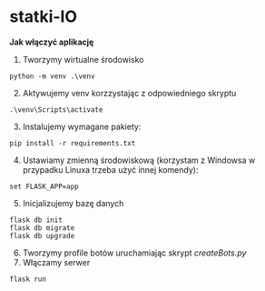 # statki-IO
**Jak włączyć aplikację**

1. Tworzymy wirtualne środowisko 
  ```
  python -m venv .\venv
  ```
2. Aktywujemy venv korzzystając z odpowiedniego skryptu 
  ```
  .\venv\Scripts\activate
  ```
3. Instalujemy wymagane pakiety:
  ```
  pip install -r requirements.txt
  ```
4. Ustawiamy zmienną środowiskową (korzystam z Windowsa w przypadku Linuxa trzeba użyć innej komendy):
  ```
  set FLASK_APP=app
  ```
5. Inicjalizujemy bazę danych
  ```
  flask db init
  flask db migrate
  flask db upgrade
  ```
6. Tworzymy profile botów uruchamiając skrypt *createBots.py*
7. Włączamy serwer
  ```
  flask run
  ```
